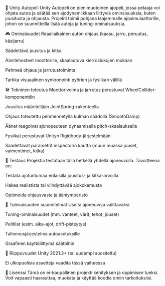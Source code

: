 🚗 Unity Autopeli
Unity Autopeli on pienimuotoinen ajopeli, jossa pelaaja voi ohjata autoa ja säätää sen ajodynamiikkaan liittyviä ominaisuuksia, kuten jousitusta ja ohjausta. Projekti toimii pohjana laajemmalle ajosimulaattorille, johon on suunnitteilla lisää autoja ja tuning-ominaisuuksia.

🎮 Ominaisuudet
Reaaliaikainen auton ohjaus (kaasu, jarru, peruutus, käsijarru)

Säädettävä jousitus ja kitka

Äänitehosteet moottorille, skaalautuva kierroslukujen mukaan

Pehmeä ohjaus ja jarrutustoiminta

Tarkka visuaalinen synkronointi pyörien ja fysiikan välillä

🛠 Tekninen toteutus
Moottorivoima ja jarrutus perustuvat WheelCollider-komponenttiin

Jousitus määritellään JointSpring-rakenteella

Ohjaus toteutettu pehmennetyllä kulman säädöllä (SmoothDamp)

Äänet reagoivat ajonopeuteen dynaamisella pitch-skaalauksella

Fysiikat perustuvat Unityn Rigidbody-järjestelmään

Säädettävät parametrit inspectorin kautta (muun muassa jouset, vaimentimet, kitka)

🧪 Testaus
Projektia testataan tällä hetkellä yhdellä ajoneuvolla. Tavoitteena on:

Testata ajotuntumaa erilaisilla jousitus- ja kitka-arvoilla

Hakea realistista tai viihdyttävää ajokokemusta

Optimoida ohjausvaste ja ääniympäristö

🔮 Tulevaisuuden suunnitelmat
Useita ajoneuvoja valittavaksi

Tuning-ominaisuudet (mm. vanteet, värit, tehot, jouset)

Pelitilat (esim. aika-ajot, drift-pisteytys)

Tallennusjärjestelmä autoasetuksille

Graafinen käyttöliittymä säätöihin

🧩 Riippuvuudet
Unity 2021.3+ (tai uudempi suositeltu)

Ei ulkopuolisia assetteja vaadita tässä vaiheessa

📃 Lisenssi
Tämä on ei-kaupallinen projekti kehityksen ja oppimisen tueksi. Voit vapaasti haarauttaa, muokata ja käyttää koodia omiin tarkoituksiisi.
